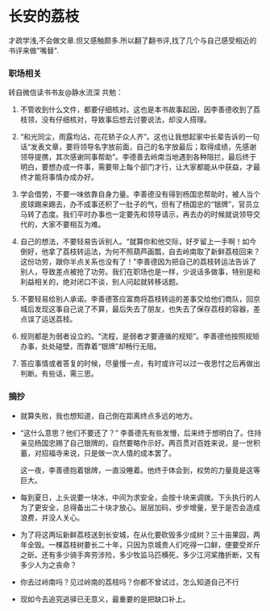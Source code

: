 # 长安的荔枝

才疏学浅,不会做文章.但又感触颇多.所以翻了翻书评,找了几个与自己感受相近的书评来做"嘴替".

### 职场相关

转自微信读书书友@静水流深 共勉：

1. 不管收到什么文件，都要仔细核对。这也是本书故事起因，因李善德收到了荔枝领，没有仔细核对，导致事后想去讨要说法，却没人搭理。

2. “和光同尘，雨露均沾，花花轿子众人齐”。这也让我想起家中长辈告诉的一句话“发表文章，要将领导名字放前面，自己的名字放最后；取得成绩，先感谢领导提携，其次感谢同事帮助”。李德善去岭南当地遇到各种阻拦，最后终于明白，要想办成一件事，需要带上每个部门才行，让大家都能从中获益，才最终才能将事情办成办好。
3. 学会借势，不要一味依靠自身力量。李善德没有得到杨国忠帮助时，被人当个皮球踢来踢去，办不成事还积了一肚子的气，但有了杨国忠的“银牌”，官员立马转了态度。我们平时办事也一定要先和领导请示，再去办的时候就说领导交代的，大家不要相互为难。
4. 自己的想法，不要轻易告诉别人。“就算你和他交际，好歹留上一手啊！如今倒好，他拿了荔枝转运法，为何不照葫芦画瓢，自去岭南取了新鲜荔枝回来？这份功劳，跟你半点关系也没有了！”李善德因为把自己的荔枝转运法告诉了别人，导致差点被抢了功劳。我们在职场也是一样，少说话多做事，特别是和利益相关的，绝对闭口不谈，别人问起就转移话题。

5. 不要轻易给别人承诺。李善德答应富商将荔枝转运的差事交给他们商队，回京城后发现这事自己说了不算，最后失去了朋友，也失去了保存荔枝的容器，差点误了运送荔枝。

6. 规则都是为弱者设立的。“流程，是弱者才要遵循的规矩”。李善德他按照规矩办事，处处碰壁，而靠着“银牌”却畅行无阻。

7. 答应事情或者答复的时候，尽量慢一点，有时或许可以过一夜思忖之后再做出判断。有些话，需三思。



### 摘抄

- 就算失败，我也想知道，自己倒在距离终点多远的地方。

- “这什么意思？他们不要还了？” 李善德先有些发懵，后来终于想明白了。住持亲见杨国忠赐了自己银牌的，自然要略作示好。两百贯对百姓来说，是一世积蓄，对招福寺来说，只是做一次人情的成本罢了。

  这一夜，李善德抱着银牌，一直没睡着。他终于体会到，权势的力量竟是这等巨大。

- 每到夏日，上头说要一块冰，中间为求安全，会按十块来调拨。下头执行的人为了更安全，总得备出二十块才放心。层层加码，步步增量，至于是否会造成浪费，并没人关心。

- 为了将这两坛新鲜荔枝送到长安城，在从化要砍毁多少成树？三十亩果园，两年全毁。一棵荔枝树要长二十年，只因为京城贵人们吃得一口鲜，便要受斧斤之斫。还有多少骑手奔劳涉险，多少牧监马匹横死，多少江河桨撸折断，又有多少人为之丧命？

- 你去过岭南吗？见过岭南的荔枝吗？你都不曾试过，怎么知道自己不行

- 现如今去追究逃驿已无意义，最重要的是把缺口补上。
